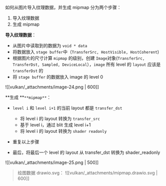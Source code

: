 如何从图片导入纹理数据，并生成 mipmap
分为两个步骤：

1. 导入纹理数据
2. 生成 mipmap

**导入纹理数据**：

- 从图片中读取到的数据为 `void * data`
- 将数据放入 `stage buffer`中（`TransferSrc, HostVisible, HostCoherent`)
- 根据图片的尺寸计算 `mipmap` 的级别，创建 `Image`对象(`TransferSrc, TransferDst, Sampled, DeviceLocal`），`image` 所有 level 的 `layout` 应该是 `transferDst` 的
- 将 `stage buffer` 的数据放入 image 的 level 0

![[vulkan/_attachments/image-24.png | 600]]

**生成 **`**mipmap**`：

- `level i` 和 `level i+1` 的当前 layout 都是 `transfer_dst`
   - 将 level i 的 layout 转换为 `transfer_src`
   - 基于 level i，通过 blit 生成 level i+1
   - 将 level i 的 layout 转换为 `shader readonly`
   
- 重复以上步骤
- 最后，将最后一个 level 的 layout 从 transfer_dst 转换为 shader_readonly

![[vulkan/_attachments/image-25.png | 500]]


> 绘图数据 drawio.svg：
> ![[vulkan/_attachments/mipmap.drawio.svg | 600]]



